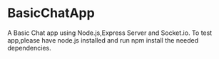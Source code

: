 # BasicChatApp
 A Basic Chat app using Node.js,Express Server and Socket.io.
 To test app,please have node.js installed and run npm install the needed dependencies.

